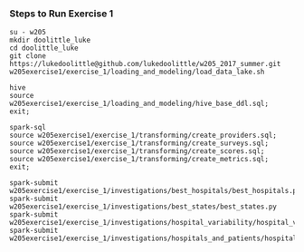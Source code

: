 ### Steps to Run Exercise 1

	su - w205
	mkdir doolittle_luke
	cd doolittle_luke
	git clone https://lukedoolittle@github.com/lukedoolittle/w205_2017_summer.git
	w205exercise1/exercise_1/loading_and_modeling/load_data_lake.sh
    
<!-- -->
 
	hive
	source w205exercise1/exercise_1/loading_and_modeling/hive_base_ddl.sql;
	exit;
 
 <!-- -->
  
	spark-sql
	source w205exercise1/exercise_1/transforming/create_providers.sql;
	source w205exercise1/exercise_1/transforming/create_surveys.sql;
	source w205exercise1/exercise_1/transforming/create_scores.sql;
	source w205exercise1/exercise_1/transforming/create_metrics.sql;
	exit;

<!-- -->

	spark-submit w205exercise1/exercise_1/investigations/best_hospitals/best_hospitals.py
	spark-submit w205exercise1/exercise_1/investigations/best_states/best_states.py
	spark-submit w205exercise1/exercise_1/investigations/hospital_variability/hospital_variability.py
	spark-submit w205exercise1/exercise_1/investigations/hospitals_and_patients/hospitals_and_patients.py